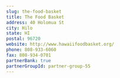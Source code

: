 ```yaml
---
slug: the-food-basket
title: The Food Basket
address: 40 Holomua St
city: Hilo
state: HI
postal: 96720
website: http://www.hawaiifoodbasket.org/
phone: 808-933-6060
fax: 808-934-0701
partnerBank: true
partnerGroupId: partner-group-55
---
```

